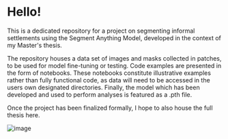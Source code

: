 # Hello!
This is a dedicated repository for a project on segmenting informal settlements using the Segment Anything Model, developed in the context of my Master's thesis.

The repository houses a data set of images and masks collected in patches, to be used for model fine-tuning or testing.
Code examples are presented in the form of notebooks. These notebooks constitute illustrative examples rather than fully functional code, as data will need to be accessed in the users own designated directories.
Finally, the model which has been developed and used to perform analyses is featured as a .pth file.

Once the project has been finalized formally, I hope to also house the full thesis here.

![image](https://github.com/user-attachments/assets/a5c0f88a-4b51-4fa1-a0e8-af1073cf81fc)

